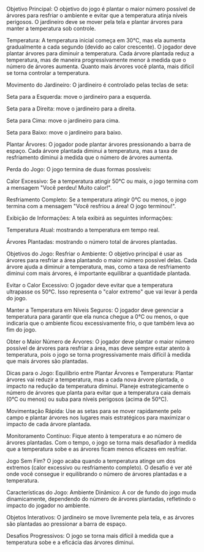 Objetivo Principal:
O objetivo do jogo é plantar o maior número possível de árvores para resfriar o ambiente e evitar que a temperatura atinja níveis perigosos. O jardineiro deve se mover pela tela e plantar árvores para manter a temperatura sob controle.

Temperatura:
A temperatura inicial começa em 30°C, mas ela aumenta gradualmente a cada segundo (devido ao calor crescente). O jogador deve plantar árvores para diminuir a temperatura. Cada árvore plantada reduz a temperatura, mas de maneira progressivamente menor à medida que o número de árvores aumenta. Quanto mais árvores você planta, mais difícil se torna controlar a temperatura.

Movimento do Jardineiro:
O jardineiro é controlado pelas teclas de seta:

Seta para a Esquerda: move o jardineiro para a esquerda.

Seta para a Direita: move o jardineiro para a direita.

Seta para Cima: move o jardineiro para cima.

Seta para Baixo: move o jardineiro para baixo.

Plantar Árvores:
O jogador pode plantar árvores pressionando a barra de espaço. Cada árvore plantada diminui a temperatura, mas a taxa de resfriamento diminui à medida que o número de árvores aumenta.

Perda do Jogo:
O jogo termina de duas formas possíveis:

Calor Excessivo: Se a temperatura atingir 50°C ou mais, o jogo termina com a mensagem "Você perdeu! Muito calor!".

Resfriamento Completo: Se a temperatura atingir 0°C ou menos, o jogo termina com a mensagem "Você resfriou a área! O jogo terminou!".

Exibição de Informações:
A tela exibirá as seguintes informações:

Temperatura Atual: mostrando a temperatura em tempo real.

Árvores Plantadas: mostrando o número total de árvores plantadas.

Objetivos do Jogo:
Resfriar o Ambiente:
O objetivo principal é usar as árvores para resfriar a área plantando o maior número possível delas. Cada árvore ajuda a diminuir a temperatura, mas, como a taxa de resfriamento diminui com mais árvores, é importante equilibrar a quantidade plantada.

Evitar o Calor Excessivo:
O jogador deve evitar que a temperatura ultrapasse os 50°C. Isso representa o "calor extremo" que vai levar à perda do jogo.

Manter a Temperatura em Níveis Seguros:
O jogador deve gerenciar a temperatura para garantir que ela nunca chegue a 0°C ou menos, o que indicaria que o ambiente ficou excessivamente frio, o que também leva ao fim do jogo.

Obter o Maior Número de Árvores:
O jogador deve plantar o maior número possível de árvores para resfriar a área, mas deve sempre estar atento à temperatura, pois o jogo se torna progressivamente mais difícil à medida que mais árvores são plantadas.

Dicas para o Jogo:
Equilíbrio entre Plantar Árvores e Temperatura:
Plantar árvores vai reduzir a temperatura, mas a cada nova árvore plantada, o impacto na redução da temperatura diminui. Planeje estrategicamente o número de árvores que planta para evitar que a temperatura caia demais (0°C ou menos) ou suba para níveis perigosos (acima de 50°C).

Movimentação Rápida:
Use as setas para se mover rapidamente pelo campo e plantar árvores nos lugares mais estratégicos para maximizar o impacto de cada árvore plantada.

Monitoramento Contínuo:
Fique atento à temperatura e ao número de árvores plantadas. Com o tempo, o jogo se torna mais desafiador à medida que a temperatura sobe e as árvores ficam menos eficazes em resfriar.

Jogo Sem Fim?
O jogo acaba quando a temperatura atinge um dos extremos (calor excessivo ou resfriamento completo). O desafio é ver até onde você consegue ir equilibrando o número de árvores plantadas e a temperatura.

Características do Jogo:
Ambiente Dinâmico: A cor de fundo do jogo muda dinamicamente, dependendo do número de árvores plantadas, refletindo o impacto do jogador no ambiente.

Objetos Interativos: O jardineiro se move livremente pela tela, e as árvores são plantadas ao pressionar a barra de espaço.

Desafios Progressivos: O jogo se torna mais difícil à medida que a temperatura sobe e a eficácia das árvores diminui.




